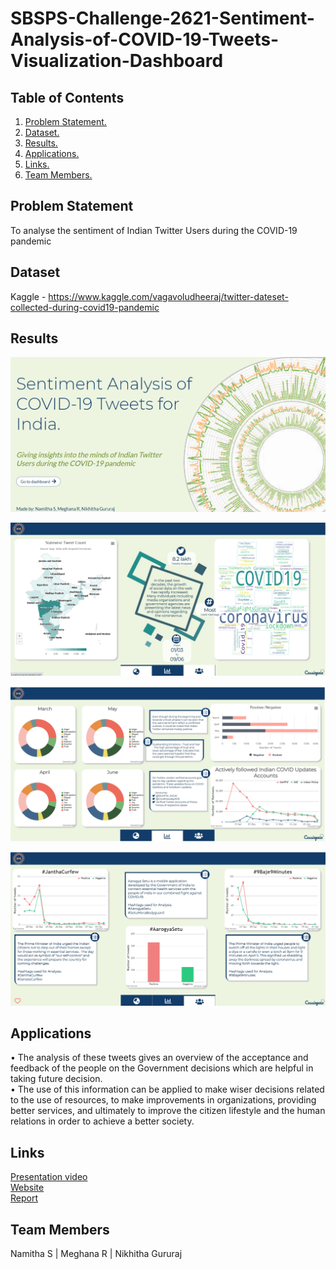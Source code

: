 # SBSPS-Challenge-2621-Sentiment-Analysis-of-COVID-19-Tweets-Visualization-Dashboard
## Table of Contents
1. [ Problem Statement. ](#prob)
2. [ Dataset. ](#dataset)
3. [ Results. ](#result)
4. [ Applications. ](#application)
5. [ Links. ](#links)
6. [ Team Members. ](#team)
<a name="prob"></a>
## Problem Statement
To analyse the sentiment of Indian Twitter Users during the COVID-19 pandemic
<br>

<a name="dataset"></a>
## Dataset
Kaggle - https://www.kaggle.com/vagavoludheeraj/twitter-dateset-collected-during-covid19-pandemic

<a name="result"></a>
## Results
![alt text](https://github.com/SmartPracticeschool/SBSPS-Challenge-2621-Sentiment-Analysis-of-COVID-19-Tweets-Visualization-Dashboard/blob/master/results/Image1.png?raw=true)

![alt text](https://github.com/SmartPracticeschool/SBSPS-Challenge-2621-Sentiment-Analysis-of-COVID-19-Tweets-Visualization-Dashboard/blob/master/results/Image2.png?raw=true)

![alt text](https://github.com/SmartPracticeschool/SBSPS-Challenge-2621-Sentiment-Analysis-of-COVID-19-Tweets-Visualization-Dashboard/blob/master/results/Image3.png?raw=true)

![alt text](https://github.com/SmartPracticeschool/SBSPS-Challenge-2621-Sentiment-Analysis-of-COVID-19-Tweets-Visualization-Dashboard/blob/master/results/Image4.png?raw=true)


<a name="application"></a>
## Applications
•	The analysis of these tweets gives an overview of the acceptance and feedback of the people on the Government decisions which are helpful in taking future decision.<br>
•	The use of this information can be applied to make wiser decisions related to the use of resources, to make improvements in organizations, providing better services, and ultimately to improve the citizen lifestyle and the human relations in order to achieve a better society.

<a name="links"></a>
## Links
  <a href="https://drive.google.com/file/d/1QugLC7yCr5skR929sbqpnTNt_tcIwiJe/view">Presentation video</a><br>
  <a href="https://sentiment-analysis-dashboard-cassiopeia.000webhostapp.com/">Website</a><br>
  <a href="https://drive.google.com/file/d/13fcbpsAFvj5dyFulXaD6kIzAwoyobswJ/view">Report</a>
  
<a name="team"></a>
## Team Members
Namitha S | Meghana R | Nikhitha Gururaj
